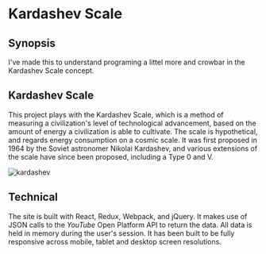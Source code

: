 #  Kardashev Scale

## Synopsis

I've made this to understand programing a littel more and crowbar in the Kardashev Scale concept. 

## Kardashev Scale

This project plays with the Kardashev Scale, which is a method of measuring a civilization's level of technological advancement, based on the amount of energy a civilization is able to cultivate. The scale is hypothetical, and regards energy consumption on a cosmic scale. It was first proposed in 1964 by the Soviet astronomer Nikolai Kardashev, and various extensions of the scale have since been proposed, including a Type 0 and V. 

![kardashev](https://cloud.githubusercontent.com/assets/22433378/23744892/f5dd9c72-04ad-11e7-9957-34bff7404fbd.png)


## Technical

The site is built with React, Redux, Webpack, and jQuery. It makes use of JSON calls to the *YouTube* Open Platform API to return the data. All data is held in memory during the user's session. It has been built to be fully responsive across mobile, tablet and desktop screen resolutions.
